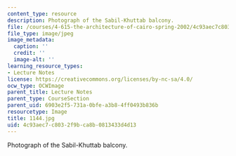 ```yaml
---
content_type: resource
description: Photograph of the Sabil-Khuttab balcony.
file: /courses/4-615-the-architecture-of-cairo-spring-2002/4c93aec7c8032f9bca8b0813433d4d13_1144.jpg
file_type: image/jpeg
image_metadata:
  caption: ''
  credit: ''
  image-alt: ''
learning_resource_types:
- Lecture Notes
license: https://creativecommons.org/licenses/by-nc-sa/4.0/
ocw_type: OCWImage
parent_title: Lecture Notes
parent_type: CourseSection
parent_uid: 6903e2f5-731a-0bfe-a3b8-4ff0493b836b
resourcetype: Image
title: 1144.jpg
uid: 4c93aec7-c803-2f9b-ca8b-0813433d4d13
---
```

Photograph of the Sabil-Khuttab balcony.